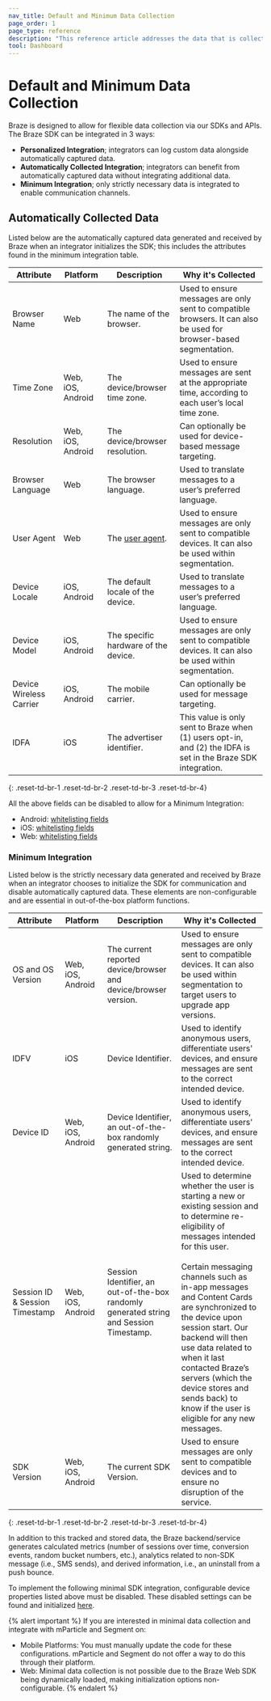 ```yaml
---
nav_title: Default and Minimum Data Collection
page_order: 1
page_type: reference
description: "This reference article addresses the data that is collected by default from the Braze SDK."
tool: Dashboard
---
```


# Default and Minimum Data Collection

Braze is designed to allow for flexible data collection via our SDKs and APIs. The Braze SDK can be integrated in 3 ways:
- __Personalized Integration__; integrators can log custom data alongside automatically captured data. 
- __Automatically Collected Integration__; integrators can benefit from automatically captured data without integrating additional data.
- __Minimum Integration__; only strictly necessary data is integrated to enable communication channels. 

## Automatically Collected Data

Listed below are the automatically captured data generated and received by Braze when an integrator initializes the SDK; this includes the attributes found in the minimum integration table.

| Attribute | Platform | Description | Why it's Collected |
| --------- | -------- | ----------- | ------------------ |
| Browser Name | Web | The name of the browser. | Used to ensure messages are only sent to compatible browsers. It can also be used for browser-based segmentation. |
| Time Zone | Web, iOS, Android | The device/browser time zone. | Used to ensure messages are sent at the appropriate time, according to each user’s local time zone. |
| Resolution | Web, iOS, Android | The device/browser resolution. | Can optionally be used for device-based message targeting. |
| Browser Language | Web | The browser language. | Used to translate messages to a user’s preferred language. |
| User Agent | Web | The [user agent](https://developer.mozilla.org/en-US/docs/Web/HTTP/Headers/User-Agent). | Used to ensure messages are only sent to compatible devices. It can also be used within segmentation. |
| Device Locale | iOS, Android | The default locale of the device. | Used to translate messages to a user’s preferred language. |
| Device Model | iOS, Android | The specific hardware of the device. | Used to ensure messages are only sent to compatible devices. It can also be used within segmentation. |
| Device Wireless Carrier | iOS, Android | The mobile carrier. | Can optionally be used for message targeting. |
| IDFA | iOS | The advertiser identifier. | This value is only sent to Braze when (1) users opt-in, and (2) the IDFA is set in the Braze SDK integration. |
{: .reset-td-br-1 .reset-td-br-2 .reset-td-br-3  .reset-td-br-4}

All the above fields can be disabled to allow for a Minimum Integration: 
- Android: [whitelisting fields](https://appboy.github.io/appboy-android-sdk/javadocs/com/appboy/enums/DeviceKey.html) 
- iOS: [whitelisting fields](https://github.com/Appboy/appboy-ios-sdk/blob/16e893f2677af7de905b927505d4101c6fb2091d/AppboyKit/headers/AppboyKitLibrary/Appboy.h#L181) 
- Web: [whitelisting fields](https://js.appboycdn.com/web-sdk/2.3/doc/module-appboy.html#toc2)

### Minimum Integration

Listed below is the strictly necessary data generated and received by Braze when an integrator chooses 
to initialize the SDK for communication and disable automatically captured data. These elements are non-configurable and are essential in out-of-the-box platform functions. 

| Attribute | Platform | Description | Why it's Collected |
| --------- | -------- | ----------- | ------------------ |
| OS and OS Version | Web, iOS, Android | The current reported device/browser and device/browser version. | Used to ensure messages are only sent to compatible devices. It can also be used within segmentation to target users to upgrade app versions. |
| IDFV | iOS | Device Identifier. | Used to identify anonymous users, differentiate users' devices, and ensure messages are sent to the correct intended device. |
| Device ID | Web, iOS, Android | Device Identifier, an out-of-the-box randomly generated string. | Used to identify anonymous users, differentiate users' devices, and ensure messages are sent to the correct intended device. |
| Session ID & Session Timestamp | Web, iOS, Android | Session Identifier, an out-of-the-box randomly generated string and Session Timestamp. | Used to determine whether the user is starting a new or existing session and to determine re-eligibility of messages intended for this user.<br><br>Certain messaging channels such as in-app messages and Content Cards are synchronized to the device upon session start. Our backend will then use data related to when it last contacted Braze’s servers (which the device stores and sends back) to know if the user is eligible for any new messages.|
| SDK Version | Web, iOS, Android | The current SDK Version. | Used to ensure messages are only sent to compatible devices and to ensure no disruption of the service. |
{: .reset-td-br-1 .reset-td-br-2 .reset-td-br-3  .reset-td-br-4}

In addition to this tracked and stored data, the Braze backend/service generates calculated metrics  (number of sessions over time, conversion events, random bucket numbers, etc.), analytics related to non-SDK message (i.e., SMS sends), and derived information, i.e., an uninstall from a push bounce. 

To implement the following minimal SDK integration, configurable device properties listed above must be disabled. These disabled settings can be found and initialized [here]({{site.baseurl}}/developer_guide/platform_integration_guides/web/cookies_and_storage/#device-properties).

{% alert important %}
If you are interested in minimal data collection and integrate with mParticle and Segment on:
- Mobile Platforms: You must manually update the code for these configurations. mParticle and Segment do not offer a way to do this through their platform. 
- Web: Minimal data collection is not possible due to the Braze Web SDK being dynamically loaded, making initialization options non-configurable.
{% endalert %} 